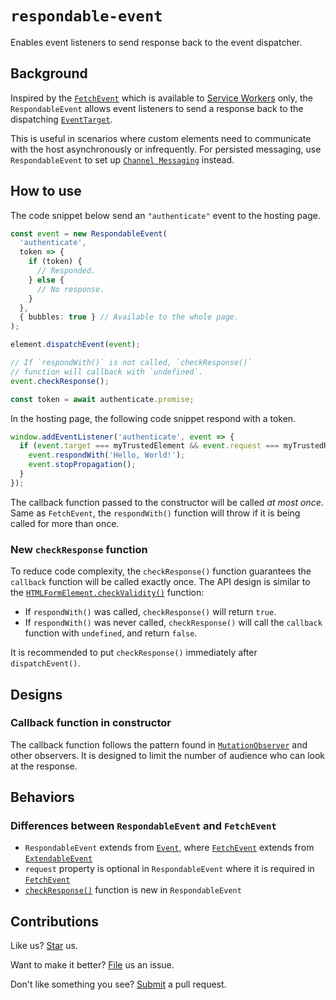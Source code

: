 # `respondable-event`

Enables event listeners to send response back to the event dispatcher.

## Background

Inspired by the [`FetchEvent`](https://developer.mozilla.org/en-US/docs/Web/API/FetchEvent) which is available to [Service Workers](https://developer.mozilla.org/en-US/docs/Web/API/Service_Worker_API) only, the `RespondableEvent` allows event listeners to send a response back to the dispatching [`EventTarget`](https://developer.mozilla.org/en-US/docs/Web/API/EventTarget).

This is useful in scenarios where custom elements need to communicate with the host asynchronously or infrequently. For persisted messaging, use `RespondableEvent` to set up [`Channel Messaging`](https://developer.mozilla.org/en-US/docs/Web/API/Channel_Messaging_API/Using_channel_messaging) instead.

## How to use

The code snippet below send an `"authenticate"` event to the hosting page.

```ts
const event = new RespondableEvent(
  'authenticate',
  token => {
    if (token) {
      // Responded.
    } else {
      // No response.
    }
  },
  { bubbles: true } // Available to the whole page.
);

element.dispatchEvent(event);

// If `respondWith()` is not called, `checkResponse()`
// function will callback with `undefined`.
event.checkResponse();

const token = await authenticate.promise;
```

In the hosting page, the following code snippet respond with a token.

```ts
window.addEventListener('authenticate', event => {
  if (event.target === myTrustedElement && event.request === myTrustedRequest) {
    event.respondWith('Hello, World!');
    event.stopPropagation();
  }
});
```

The callback function passed to the constructor will be called *at most once*. Same as `FetchEvent`, the `respondWith()` function will throw if it is being called for more than once.

### New `checkResponse` function

To reduce code complexity, the `checkResponse()` function guarantees the `callback` function will be called exactly once. The API design is similar to the [`HTMLFormElement.checkValidity()`](https://developer.mozilla.org/en-US/docs/Web/API/HTMLFormElement/checkValidity) function:

- If `respondWith()` was called, `checkResponse()` will return `true`.
- If `respondWith()` was never called, `checkResponse()` will call the `callback` function with `undefined`, and return `false`.

It is recommended to put `checkResponse()` immediately after `dispatchEvent()`.

## Designs

### Callback function in constructor

The callback function follows the pattern found in [`MutationObserver`](https://developer.mozilla.org/en-US/docs/Web/API/MutationObserver/MutationObserver) and other observers. It is designed to limit the number of audience who can look at the response.

## Behaviors

### Differences between `RespondableEvent` and `FetchEvent`

- `RespondableEvent` extends from [`Event`](https://developer.mozilla.org/en-US/docs/Web/API/Event), where [`FetchEvent`](https://developer.mozilla.org/en-US/docs/Web/API/FetchEvent) extends from [`ExtendableEvent`](https://developer.mozilla.org/en-US/docs/Web/API/ExtendableEvent)
- `request` property is optional in `RespondableEvent` where it is required in [`FetchEvent`](https://developer.mozilla.org/en-US/docs/Web/API/FetchEvent/request)
- [`checkResponse()`](#new-checkresponse-function) function is new in `RespondableEvent`

## Contributions

Like us? [Star](https://github.com/compulim/respondable-event/stargazers) us.

Want to make it better? [File](https://github.com/compulim/respondable-event/issues) us an issue.

Don't like something you see? [Submit](https://github.com/compulim/respondable-event/pulls) a pull request.
